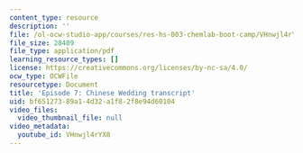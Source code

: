 ```yaml
---
content_type: resource
description: ''
file: /ol-ocw-studio-app/courses/res-hs-003-chemlab-boot-camp/VHnwjl4rYX8_transcript.pdf
file_size: 28409
file_type: application/pdf
learning_resource_types: []
license: https://creativecommons.org/licenses/by-nc-sa/4.0/
ocw_type: OCWFile
resourcetype: Document
title: 'Episode 7: Chinese Wedding transcript'
uid: bf651273-89a1-4d32-a1f8-2f8e94d60104
video_files:
  video_thumbnail_file: null
video_metadata:
  youtube_id: VHnwjl4rYX8
---
```

